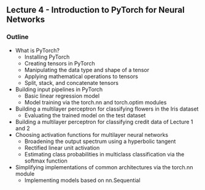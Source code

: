 ##  Lecture 4 - Introduction to PyTorch for Neural Networks 

### Outline

- What is PyTorch?
  - Installing PyTorch
  - Creating tensors in PyTorch
  - Manipulating the data type and shape of a tensor
  - Applying mathematical operations to tensors
  - Split, stack, and concatenate tensors
- Building input pipelines in PyTorch
  - Basic linear regression model
  - Model training via the torch.nn and torch.optim modules
- Building a multilayer perceptron for classifying flowers in the Iris dataset
  - Evaluating the trained model on the test dataset
- Building a multilayer perceptron for classifying credit data of Lecture 1 and 2
- Choosing activation functions for multilayer neural networks
  - Broadening the output spectrum using a hyperbolic tangent
  - Rectified linear unit activation
  - Estimating class probabilities in multiclass classification via the softmax function
- Simplifying implementations of common architectures via the torch.nn module
    - Implementing models based on nn.Sequential